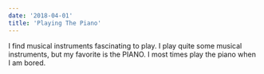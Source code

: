 ```yaml
---
date: '2018-04-01'
title: 'Playing The Piano'
---
```


I find musical instruments fascinating to play. I play quite some musical instruments, but my favorite is the PIANO. I most times play the piano when I am bored.
